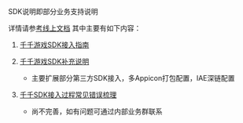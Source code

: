 SDK说明即部分业务支持说明

详情请参[考线上文档](https://juejin.cn/column/7393198696925675556)
其中主要有如下内容：

1. [千千游戏SDK接入指南](https://juejin.cn/post/7393194401575944231)

2. [千千游戏SDK补充说明](https://juejin.cn/post/7355065996738101267)
	* 主要扩展部分第三方SDK接入，多Appicon打包配置，IAE深链配置

3. [千千SDK接入过程常见错误梳理](https://juejin.cn/post/7393198696936685607)
	* 尚不完善，如有问题可通过内部业务群联系 